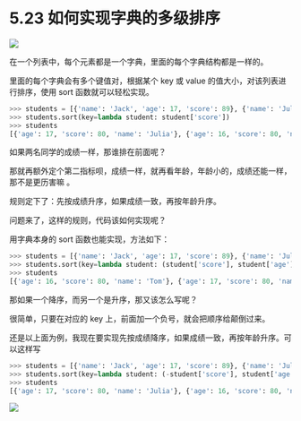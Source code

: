 # 5.23 如何实现字典的多级排序

![](https://image.iswbm.com/20200804124133.png)

在一个列表中，每个元素都是一个字典，里面的每个字典结构都是一样的。

里面的每个字典会有多个键值对，根据某个 key 或 value 的值大小，对该列表进行排序，使用 sort 函数就可以轻松实现。

```python
>>> students = [{'name': 'Jack', 'age': 17, 'score': 89}, {'name': 'Julia', 'age': 17, 'score': 80}, {'name': 'Tom', 'age': 16, 'score': 80}]
>>> students.sort(key=lambda student: student['score'])
>>> students
[{'age': 17, 'score': 80, 'name': 'Julia'}, {'age': 16, 'score': 80, 'name': 'Tom'}, {'age': 17, 'score': 89, 'name': 'Jack'}]
```

如果两名同学的成绩一样，那谁排在前面呢？

那就再额外定个第二指标呗，成绩一样，就再看年龄，年龄小的，成绩还能一样，那不是更历害嘛 。

规则定下了：先按成绩升序，如果成绩一致，再按年龄升序。

问题来了，这样的规则，代码该如何实现呢？

用字典本身的 sort 函数也能实现，方法如下：

```python
>>> students = [{'name': 'Jack', 'age': 17, 'score': 89}, {'name': 'Julia', 'age': 17, 'score': 80}, {'name': 'Tom', 'age': 16, 'score': 80}]
>>> students.sort(key=lambda student: (student['score'], student['age']))
>>> students
[{'age': 16, 'score': 80, 'name': 'Tom'}, {'age': 17, 'score': 80, 'name': 'Julia'}, {'age': 17, 'score': 89, 'name': 'Jack'}]
```

那如果一个降序，而另一个是升序，那又该怎么写呢？

很简单，只要在对应的 key 上，前面加一个负号，就会把顺序给颠倒过来。

还是以上面为例，我现在要实现先按成绩降序，如果成绩一致，再按年龄升序。可以这样写

```python
>>> students = [{'name': 'Jack', 'age': 17, 'score': 89}, {'name': 'Julia', 'age': 17, 'score': 80}, {'name': 'Tom', 'age': 16, 'score': 80}]
>>> students.sort(key=lambda student: (-student['score'], student['age']))
>>> students
[{'age': 17, 'score': 80, 'name': 'Julia'}, {'age': 16, 'score': 80, 'name': 'Tom'}, {'age': 17, 'score': 89, 'name': 'Jack'}]
```



![](https://image.iswbm.com/20200607174235.png)